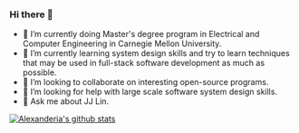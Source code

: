 ### Hi there 👋
<!--
**Alexanderia-Mike/Alexanderia-Mike** is a ✨ _special_ ✨ repository because its `README.md` (this file) appears on your GitHub profile.
-->

- 🔭 I’m currently doing Master's degree program in Electrical and Computer Engineering in Carnegie Mellon University.
- 🌱 I’m currently learning system design skills and try to learn techniques that may be used in full-stack software development as much as possible.
- 👯 I’m looking to collaborate on interesting open-source programs.
- 🤔 I’m looking for help with large scale software system design skills.
- 💬 Ask me about JJ Lin.

[![Alexanderia's github stats](https://github-readme-stats.vercel.app/api?username=Alexanderia-Mike)](https://github.com/anuraghazra/github-readme-stats)
